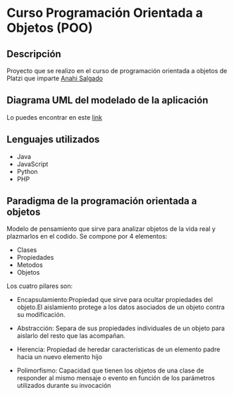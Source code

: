 # Curso Programación Orientada a Objetos (POO)

## Descripción
Proyecto que se realizo en el curso de programación orientada a objetos de Platzi que imparte [Anahi Salgado](https://twitter.com/anncode)

## Diagrama UML del modelado de la aplicación

Lo puedes encontrar en este [link]( https://drive.google.com/file/d/1RDRc6Dy2iTcj53u9h17Ss5omFsQ16KVn/view?usp=sharing) 

## Lenguajes utilizados

  - Java
  - JavaScript
  - Python
  - PHP
  
 ## Paradigma de la programación orientada a objetos
  Modelo de pensamiento que sirve para analizar objetos de la vida real y plazmarlos en el codido.
  Se compone por 4 elementos:
  
  - Clases
  - Propiedades
  - Metodos
  - Objetos
    
Los cuatro pilares son: 
   
* Encapsulamiento:Propiedad que sirve para ocultar propiedades del objeto.El aislamiento protege a los datos asociados de un objeto contra su modificación.
    
* Abstracción: Separa de sus propiedades individuales  de un objeto para aislarlo del resto que las acompañan.     

* Herencia: Propiedad de heredar características de un elemento padre hacia un nuevo elemento hijo

* Polimorfismo: Capacidad que tienen los objetos de una clase de responder al mismo mensaje o evento en función de los parámetros utilizados durante su invocación
